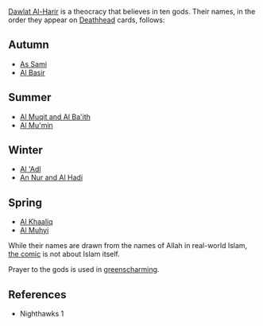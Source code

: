 [Dawlat Al-Harir](Location/Dawlat%20Al-Harir.md) is a theocracy that believes in ten gods. Their names, in the order they appear on [Deathhead](Culture/Deathhead.md) cards, follows:
## Autumn
- [As Sami](Culture/Deity/As%20Sami.md)
- [Al Basir](Culture/Deity/Al%20Basir.md)
## Summer
- [Al Muqit and Al Ba'ith](Culture/Deity/Al%20Muqit%20and%20Al%20Baith.md)
- [Al Mu'min](Culture/Deity/Al%20Mumin.md)
## Winter
- [Al 'Adl](Culture/Deity/Al%20Adl.md)
- [An Nur and Al Hadi](Culture/Deity/An%20Nur%20and%20Al%20Hadi.md)
## Spring
- [Al Khaaliq](Culture/Deity/Al%20Khaaliq.md)
- [Al Muhyi](Culture/Deity/Al%20Muhyi.md) 

While their names are drawn from the names of Allah in real-world Islam, [the comic](index) is not about Islam itself.

Prayer to the gods is used in [greenscharming](greenscharming.md).

## References
- Nighthawks 1